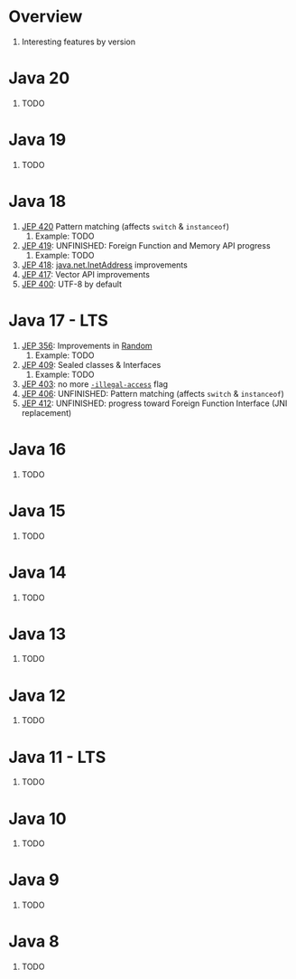 # Overview
1. Interesting features by version


# Java 20
1. TODO


# Java 19
1. TODO


# Java 18
1. [JEP 420](https://openjdk.org/jeps/420) Pattern matching (affects `switch` & `instanceof`)
    1. Example: TODO
1. [JEP 419](https://openjdk.org/jeps/419): UNFINISHED: Foreign Function and Memory API progress
    1. Example: TODO
1. [JEP 418](https://openjdk.org/jeps/418): [java.net.InetAddress](https://docs.oracle.com/en/java/javase/18/docs/api/java.base/java/net/InetAddress.html) improvements
1. [JEP 417](https://openjdk.org/jeps/417): Vector API improvements
1. [JEP 400](https://openjdk.org/jeps/400): UTF-8 by default



# Java 17 - LTS
1. [JEP 356](https://openjdk.org/jeps/356): Improvements in [Random](TODO)
    1. Example: TODO
1. [JEP 409](https://openjdk.org/jeps/409): Sealed classes & Interfaces
    1. Example: TODO
1. [JEP 403](https://openjdk.org/jeps/403): no more [`-illegal-access`](TODO) flag
1. [JEP 406](https://openjdk.org/jeps/406): UNFINISHED: Pattern matching (affects `switch` & `instanceof`)
1. [JEP 412](https://openjdk.org/jeps/412): UNFINISHED: progress toward Foreign Function Interface (JNI replacement)


# Java 16
1. TODO


# Java 15
1. TODO


# Java 14
1. TODO


# Java 13
1. TODO


# Java 12
1. TODO


# Java 11 - LTS
1. TODO


# Java 10
1. TODO


# Java 9
1. TODO


# Java 8
1. TODO
